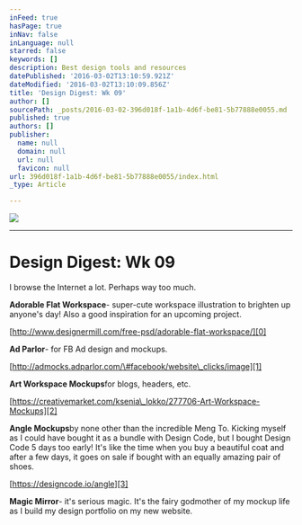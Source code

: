 ```yaml
---
inFeed: true
hasPage: true
inNav: false
inLanguage: null
starred: false
keywords: []
description: Best design tools and resources
datePublished: '2016-03-02T13:10:59.921Z'
dateModified: '2016-03-02T13:10:09.856Z'
title: 'Design Digest: Wk 09'
author: []
sourcePath: _posts/2016-03-02-396d018f-1a1b-4d6f-be81-5b77888e0055.md
published: true
authors: []
publisher:
  name: null
  domain: null
  url: null
  favicon: null
url: 396d018f-1a1b-4d6f-be81-5b77888e0055/index.html
_type: Article

---
```

![](https://the-grid-user-content.s3-us-west-2.amazonaws.com/71544d02-beee-4447-bb99-7615e3739159.jpg)

****

# Design Digest: Wk 09

I browse the Internet a lot. Perhaps way too much. 

**Adorable Flat Workspace**- super-cute workspace illustration to brighten up anyone's day! Also a good inspiration for an upcoming project. 

[http://www.designermill.com/free-psd/adorable-flat-workspace/][0]

**Ad Parlor**- for FB Ad design and mockups. 

[http://admocks.adparlor.com/\#facebook/website\_clicks/image][1]

**Art Workspace Mockups**for blogs, headers, etc.

[https://creativemarket.com/ksenia\_lokko/277706-Art-Workspace-Mockups][2]

**Angle Mockups**by none other than the incredible Meng To.  Kicking myself as I could have bought it as a bundle with Design Code, but I bought Design Code 5 days too early! It's like the time when you buy a beautiful coat and after a few days, it goes on sale if bought with an equally amazing pair of shoes. 

[https://designcode.io/angle][3]

**Magic Mirror**- it's serious magic. It's the fairy godmother of my mockup life as I build my design portfolio on my new website.

[0]: http://www.designermill.com/free-psd/adorable-flat-workspace/
[1]: http://admocks.adparlor.com/#facebook/website_clicks/image
[2]: https://creativemarket.com/ksenia_lokko/277706-Art-Workspace-Mockups
[3]: https://designcode.io/angle